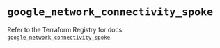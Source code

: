# `google_network_connectivity_spoke`

Refer to the Terraform Registry for docs: [`google_network_connectivity_spoke`](https://registry.terraform.io/providers/hashicorp/google/6.49.3/docs/resources/network_connectivity_spoke).
